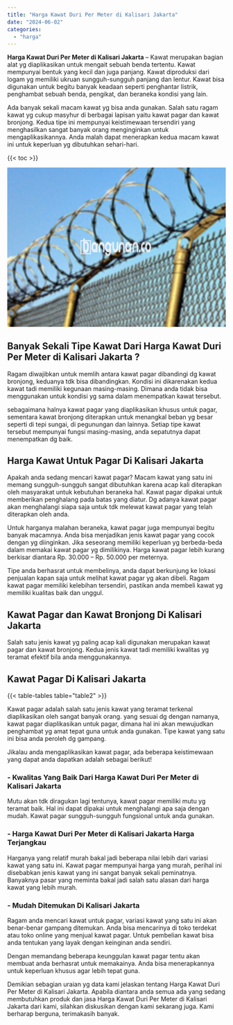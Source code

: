 ```yaml
---
title: "Harga Kawat Duri Per Meter di Kalisari Jakarta"
date: "2024-06-02"
categories: 
  - "harga"
---
```


**Harga Kawat Duri Per Meter di Kalisari Jakarta** – Kawat merupakan bagian alat yg diaplikasikan untuk mengait sebuah benda tertentu. Kawat mempunyai bentuk yang kecil dan juga panjang. Kawat diproduksi dari logam yg memiliki ukruan sungguh-sungguh panjang dan lentur. Kawat bisa digunakan untuk begitu banyak keadaan seperti penghantar listrik, penghambat sebuah benda, pengikat, dan beraneka kondisi yang lain.

Ada banyak sekali macam kawat yg bisa anda gunakan. Salah satu ragam kawat yg cukup masyhur di berbagai lapisan yaitu kawat pagar dan kawat bronjong. Kedua tipe ini mempunyai keistimewaan tersendiri yang menghasilkan sangat banyak orang menginginkan untuk mengaplikasikannya. Anda malah dapat menerapkan kedua macam kawat ini untuk keperluan yg dibutuhkan sehari-hari.

{{< toc >}}

![Harga Kawat Duri Per Meter di Kalisari Jakarta](/images/jual-kawat-murah45.png)

## Banyak Sekali Tipe Kawat Dari Harga Kawat Duri Per Meter di Kalisari Jakarta ?

Ragam diwajibkan untuk memlih antara kawat pagar dibandingi dg kawat bronjong, keduanya tdk bisa dibandingkan. Kondisi ini dikarenakan kedua kawat tadi memiliki kegunaan masing-masing. Dimana anda tidak bisa menggunakan untuk kondisi yg sama dalam menempatkan kawat tersebut.

sebagaimana halnya kawat pagar yang diaplikasikan khusus untuk pagar, sementara kawat bronjong diterapkan untuk menangkal beban yg besar seperti di tepi sungai, di pegunungan dan lainnya. Setiap tipe kawat tersebut mempunyai fungsi masing-masing, anda sepatutnya dapat menempatkan dg baik.

## Harga Kawat Untuk Pagar Di Kalisari Jakarta

Apakah anda sedang mencari kawat pagar? Macam kawat yang satu ini memang sungguh-sungguh sangat dibutuhkan karena acap kali diterapkan oleh masyarakat untuk kebutuhan beraneka hal. Kawat pagar dipakai untuk memberikan penghalang pada batas yang diatur. Dg adanya kawat pagar akan menghalangi siapa saja untuk tdk melewat kawat pagar yang telah diterapkan oleh anda.

Untuk harganya malahan beraneka, kawat pagar juga mempunyai begitu banyak macamnya. Anda bisa menjadikan jenis kawat pagar yang cocok dengan yg diinginkan. Jika seseorang memiliki keperluan yg berbeda-beda dalam memakai kawat pagar yg dimilikinya. Harga kawat pagar lebih kurang berkisar diantara Rp. 30.000 – Rp. 50.000 per meternya.

Tipe anda berhasrat untuk membelinya, anda dapat berkunjung ke lokasi penjualan kapan saja untuk melihat kawat pagar yg akan dibeli. Ragam kawat pagar memiliki kelebihan tersendiri, pastikan anda membeli kawat yg memiliki kualitas baik dan unggul.

## Kawat Pagar dan Kawat Bronjong Di Kalisari Jakarta

Salah satu jenis kawat yg paling acap kali digunakan merupakan kawat pagar dan kawat bronjong. Kedua jenis kawat tadi memiliki kwalitas yg teramat efektif bila anda menggunakannya.

## Kawat Pagar Di Kalisari Jakarta

{{< table-tables table="table2" >}}

Kawat pagar adalah salah satu jenis kawat yang teramat terkenal diaplikasikan oleh sangat banyak orang. yang sesuai dg dengan namanya, kawat pagar diaplikasikan untuk pagar, dimana hal ini akan mewujudkan penghambat yg amat tepat guna untuk anda gunakan. Tipe kawat yang satu ini bisa anda peroleh dg gampang.

Jikalau anda mengaplikasikan kawat pagar, ada beberapa keistimewaan yang dapat anda dapatkan adalah sebagai berikut!

### \- Kwalitas Yang Baik Dari Harga Kawat Duri Per Meter di Kalisari Jakarta

Mutu akan tdk diragukan lagi tentunya, kawat pagar memiliki mutu yg teramat baik. Hal ini dapat dipakai untuk menghalangi apa saja dengan mudah. Kawat pagar sungguh-sungguh fungsional untuk anda gunakan.

### \- Harga Kawat Duri Per Meter di Kalisari Jakarta Harga Terjangkau

Harganya yang relatif murah bakal jadi beberapa nilai lebih dari variasi kawat yang satu ini. Kawat pagar mempunyai harga yang murah, perihal ini disebabkan jenis kawat yang ini sangat banyak sekali peminatnya. Banyaknya pasar yang meminta bakal jadi salah satu alasan dari harga kawat yang lebih murah.

### \- Mudah Ditemukan Di Kalisari Jakarta

Ragam anda mencari kawat untuk pagar, variasi kawat yang satu ini akan benar-benar gampang ditemukan. Anda bisa mencarinya di toko terdekat atau toko online yang menjual kawat pagar. Untuk pembelian kawat bisa anda tentukan yang layak dengan keinginan anda sendiri.

Dengan memandang beberapa keunggulan kawat pagar tentu akan membuat anda berhasrat untuk memakainya. Anda bisa menerapkannya untuk keperluan khusus agar lebih tepat guna.

Demikian sebagian uraian yg data kami jelaskan tentang Harga Kawat Duri Per Meter di Kalisari Jakarta. Apabila diantara anda semua ada yang sedang membutuhkan produk dan jasa Harga Kawat Duri Per Meter di Kalisari Jakarta dari kami, silahkan diskusikan dengan kami sekarang juga. Kami berharap berguna, terimakasih banyak.
